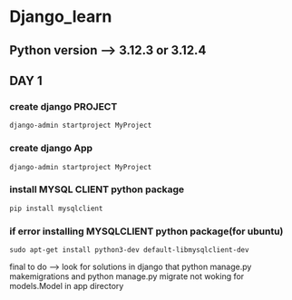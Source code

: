 # Django_learn

## Python version --> 3.12.3 or 3.12.4

## DAY 1
### create django PROJECT
    django-admin startproject MyProject
### create django App
    django-admin startproject MyProject
### install MYSQL CLIENT python package
    pip install mysqlclient
### if error installing MYSQLCLIENT python package(for ubuntu)
    sudo apt-get install python3-dev default-libmysqlclient-dev


final to do --> look for solutions in django that python manage.py makemigrations and python manage.py migrate not woking for models.Model in app directory